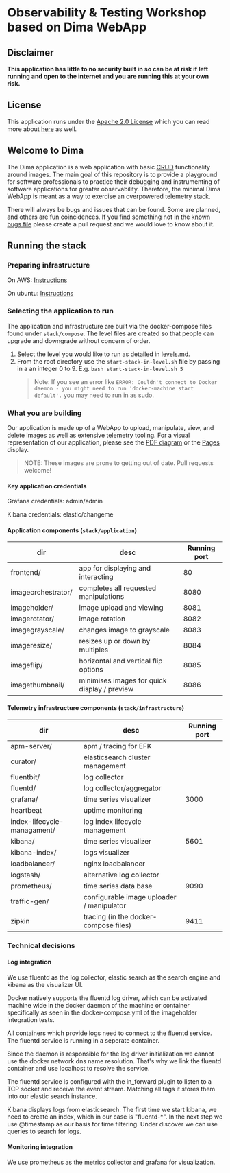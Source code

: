 # Observability & Testing Workshop based on Dima WebApp

## Disclaimer

**This application has little to no security built in so can be at risk if left running and open to the internet and you are running this at your own risk.**

## License

This application runs under the [Apache 2.0 License](LICENSE) which you can read more about [here](https://tldrlegal.com/license/apache-license-2.0-(apache-2.0)) as well.

## Welcome to Dima

The Dima application is a web application with basic [CRUD](https://en.wikipedia.org/wiki/Create,_read,_update_and_delete) functionality around images. The main goal of this repository is to provide a playground for software professionals to practice their debugging and instrumenting of software applications for greater observability. Therefore, the minimal Dima WebApp is meant as a way to exercise an overpowered telemetry stack.

There will always be bugs and issues that can be found. Some are planned, and others are fun coincidences. If you find something not in the [known bugs file](docs/known_bugs.md) please create a pull request and we would love to know about it.

## Running the stack

### Preparing infrastructure

On AWS: [Instructions](docs/run_stack_on_aws.md)

On ubuntu: [Instructions](docs/run_on_ubuntu.md)

### Selecting the application to run

The application and infrastructure are built via the docker-compose files found under `stack/compose`. The level files are created so that people can upgrade and downgrade without concern of order.

1. Select the level you would like to run as detailed in [levels.md](stack/compose/levels.md).
1. From the root directory use the `start-stack-in-level.sh` file by passing in a an integer 0 to 9. E.g.
`bash
start-stack-in-level.sh 5
`
    > Note: If you see an error like `ERROR: Couldn't connect to Docker daemon - you might need to run 'docker-machine start default'.` you may need to run in as sudo.

### What you are building

Our application is made up of a WebApp to upload, manipulate, view, and delete images as well as extensive telemetry tooling. For a visual representation of our application, please see the [PDF diagram](docs/architecture/architecture.pdf) or the [Pages](docs/architecture/architecture.pages) display.
> NOTE: These images are prone to getting out of date. Pull requests welcome!

#### Key application credentials

Grafana credentials: admin/admin

Kibana credentials: elastic/changeme

#### Application components (`stack/application`)

| dir                | desc                                           | Running port |
| ---                | ---                                            | ---          |
| frontend/          | app for displaying and interacting             | 80           |
| imageorchestrator/ | completes all requested manipulations          | 8080         |
| imageholder/       | image upload and viewing                       | 8081         |
| imagerotator/      | image rotation                                 | 8082         |
| imagegrayscale/    | changes image to grayscale                     | 8083         |
| imageresize/       | resizes up or down by multiples                | 8084         |
| imageflip/         | horizontal and vertical flip options           | 8085         |
| imagethumbnail/    | minimises images for quick display / preview   | 8086         |

#### Telemetry infrastructure components (`stack/infrastructure`)

| dir                         | desc                                      |Running port |
| ---                         | ---                                       | --          |
| apm-server/                 | apm / tracing for EFK                     |             |
| curator/                    | elasticsearch cluster management          |             |
| fluentbit/                  | log collector                             |             |
| fluentd/                    | log collector/aggregator                  |             |
| grafana/                    | time series visualizer                    | 3000        |
| heartbeat                   | uptime monitoring                         |             |
| index-lifecycle-managament/ | log index lifecycle management            |             |
| kibana/                     | time series visualizer                    | 5601        |
| kibana-index/               | logs visualizer                           |             |
| loadbalancer/               | nginx loadbalancer                        |             |
| logstash/                   | alternative log collector                 |             |
| prometheus/                 | time series data base                     | 9090        |
| traffic-gen/                | configurable image uploader / manipulator |             |
| zipkin                      | tracing (in the docker-compose files)     | 9411        |

### Technical decisions

#### Log integration

We use fluentd as the log collector, elastic search as the search engine and kibana as the visualizer UI.

Docker natively supports the fluentd log driver, which can be activated machine wide in the docker daemon of the machine or container specifically as seen in the docker-compose.yml of the imageholder integration tests.

All containers which provide logs need to connect to the fluentd service. The fluentd service is running in a seperate container. 

Since the daemon is responsible for the log driver initialization we cannot use the docker network dns name resolution. That's why we link the fluentd container and use localhost to resolve the service.

The fluentd service is configured with the in_forward plugin to listen to a TCP socket and receive the event stream.
Matching all tags it stores them into our elastic search instance.

Kibana displays logs from elasticsearch. The first time we start kibana, we need to create an index, which in our case is "fluentd-*". In the next step we use @timestamp as our basis for time filtering.
Under discover we can use queries to search for logs.

#### Monitoring integration

We use prometheus as the metrics collector and grafana for visualization.
